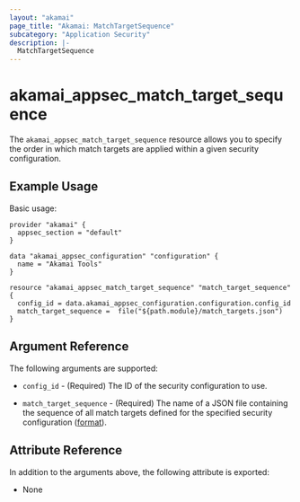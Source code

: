```yaml
---
layout: "akamai"
page_title: "Akamai: MatchTargetSequence"
subcategory: "Application Security"
description: |-
  MatchTargetSequence
---
```


# akamai_appsec_match_target_sequence


The `akamai_appsec_match_target_sequence` resource allows you to specify the order in which match targets are applied within a given security configuration.


## Example Usage

Basic usage:

```hcl
provider "akamai" {
  appsec_section = "default"
}

data "akamai_appsec_configuration" "configuration" {
  name = "Akamai Tools"
}

resource "akamai_appsec_match_target_sequence" "match_target_sequence" {
  config_id = data.akamai_appsec_configuration.configuration.config_id
  match_target_sequence =  file("${path.module}/match_targets.json")
}
```

## Argument Reference

The following arguments are supported:

* `config_id` - (Required) The ID of the security configuration to use.

* `match_target_sequence` - (Required) The name of a JSON file containing the sequence of all match targets defined for the specified security configuration ([format](https://developer.akamai.com/api/cloud_security/application_security/v1.html#putsequence)).

## Attribute Reference

In addition to the arguments above, the following attribute is exported:

* None

